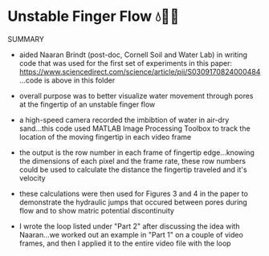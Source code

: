 # Unstable Finger Flow 💧🌾🔬

SUMMARY
- aided Naaran Brindt (post-doc, Cornell Soil and Water Lab) in writing code that was used for the first set of 
  experiments in this paper: https://www.sciencedirect.com/science/article/pii/S0309170824000484 ...code is above in this folder

- overall purpose was to better visualize water movement through pores at the fingertip of an unstable finger flow

- a high-speed camera recorded the imbibtion of water in air-dry sand...this code used MATLAB Image Processing Toolbox 
  to track the location of the moving fingertip in each video frame

- the output is the row number in each frame of fingertip edge...knowing the dimensions of each pixel and the frame rate, 
  these row numbers could be used to calculate the distance the fingertip traveled and it's velocity

- these calculations were then used for Figures 3 and 4 in the paper to demonstrate the hydraulic jumps that occured between pores 
  during flow and to show matric potential discontinuity

- I wrote the loop listed under "Part 2" after discussing the idea with Naaran...we worked out an example in "Part 1" on a couple 
  of video frames, and then I applied it to the entire video file with the loop
